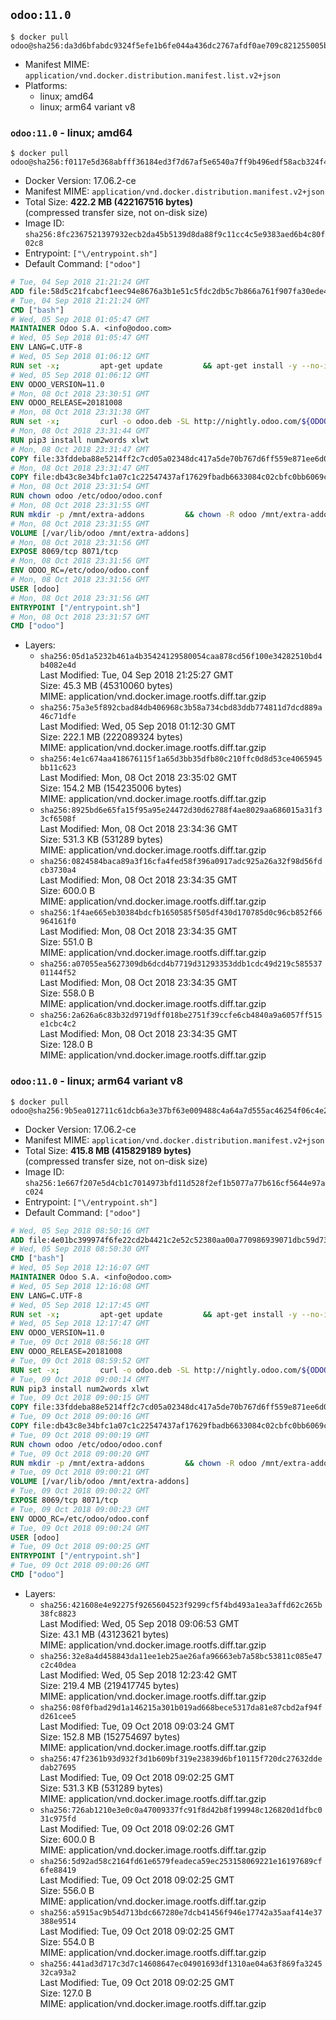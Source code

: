 ## `odoo:11.0`

```console
$ docker pull odoo@sha256:da3d6bfabdc9324f5efe1b6fe044a436dc2767afdf0ae709c821255005bf8879
```

-	Manifest MIME: `application/vnd.docker.distribution.manifest.list.v2+json`
-	Platforms:
	-	linux; amd64
	-	linux; arm64 variant v8

### `odoo:11.0` - linux; amd64

```console
$ docker pull odoo@sha256:f0117e5d368abfff36184ed3f7d67af5e6540a7ff9b496edf58acb324f43ff97
```

-	Docker Version: 17.06.2-ce
-	Manifest MIME: `application/vnd.docker.distribution.manifest.v2+json`
-	Total Size: **422.2 MB (422167516 bytes)**  
	(compressed transfer size, not on-disk size)
-	Image ID: `sha256:8fc2367521397932ecb2da45b5139d8da88f9c11cc4c5e9383aed6b4c80f02c8`
-	Entrypoint: `["\/entrypoint.sh"]`
-	Default Command: `["odoo"]`

```dockerfile
# Tue, 04 Sep 2018 21:21:24 GMT
ADD file:58d5c21fcabcf1eec94e8676a3b1e51c5fdc2db5c7b866a761f907fa30ede4d8 in / 
# Tue, 04 Sep 2018 21:21:24 GMT
CMD ["bash"]
# Wed, 05 Sep 2018 01:05:47 GMT
MAINTAINER Odoo S.A. <info@odoo.com>
# Wed, 05 Sep 2018 01:05:47 GMT
ENV LANG=C.UTF-8
# Wed, 05 Sep 2018 01:06:12 GMT
RUN set -x;         apt-get update         && apt-get install -y --no-install-recommends             ca-certificates             curl             node-less             python3-pip             python3-setuptools             python3-renderpm             libssl1.0-dev             xz-utils             python3-watchdog         && curl -o wkhtmltox.tar.xz -SL https://github.com/wkhtmltopdf/wkhtmltopdf/releases/download/0.12.4/wkhtmltox-0.12.4_linux-generic-amd64.tar.xz         && echo '3f923f425d345940089e44c1466f6408b9619562 wkhtmltox.tar.xz' | sha1sum -c -         && tar xvf wkhtmltox.tar.xz         && cp wkhtmltox/lib/* /usr/local/lib/         && cp wkhtmltox/bin/* /usr/local/bin/         && cp -r wkhtmltox/share/man/man1 /usr/local/share/man/
# Wed, 05 Sep 2018 01:06:12 GMT
ENV ODOO_VERSION=11.0
# Mon, 08 Oct 2018 23:30:51 GMT
ENV ODOO_RELEASE=20181008
# Mon, 08 Oct 2018 23:31:38 GMT
RUN set -x;         curl -o odoo.deb -SL http://nightly.odoo.com/${ODOO_VERSION}/nightly/deb/odoo_${ODOO_VERSION}.${ODOO_RELEASE}_all.deb         && echo '28804ea596ea88eeb1cec5c6089436af0bd67d57 odoo.deb' | sha1sum -c -         && dpkg --force-depends -i odoo.deb         && apt-get update         && apt-get -y install -f --no-install-recommends         && rm -rf /var/lib/apt/lists/* odoo.deb
# Mon, 08 Oct 2018 23:31:44 GMT
RUN pip3 install num2words xlwt
# Mon, 08 Oct 2018 23:31:47 GMT
COPY file:33fddeba88e5214ff2c7cd05a02348dc417a5de70b767d6ff559e871ee6d046a in / 
# Mon, 08 Oct 2018 23:31:47 GMT
COPY file:db43c8e34bfc1a07c1c22547437af17629fbadb6633084c02cbfc0bb6069c9fd in /etc/odoo/ 
# Mon, 08 Oct 2018 23:31:54 GMT
RUN chown odoo /etc/odoo/odoo.conf
# Mon, 08 Oct 2018 23:31:55 GMT
RUN mkdir -p /mnt/extra-addons         && chown -R odoo /mnt/extra-addons
# Mon, 08 Oct 2018 23:31:55 GMT
VOLUME [/var/lib/odoo /mnt/extra-addons]
# Mon, 08 Oct 2018 23:31:56 GMT
EXPOSE 8069/tcp 8071/tcp
# Mon, 08 Oct 2018 23:31:56 GMT
ENV ODOO_RC=/etc/odoo/odoo.conf
# Mon, 08 Oct 2018 23:31:56 GMT
USER [odoo]
# Mon, 08 Oct 2018 23:31:56 GMT
ENTRYPOINT ["/entrypoint.sh"]
# Mon, 08 Oct 2018 23:31:57 GMT
CMD ["odoo"]
```

-	Layers:
	-	`sha256:05d1a5232b461a4b35424129580054caa878cd56f100e34282510bd4b4082e4d`  
		Last Modified: Tue, 04 Sep 2018 21:25:27 GMT  
		Size: 45.3 MB (45310060 bytes)  
		MIME: application/vnd.docker.image.rootfs.diff.tar.gzip
	-	`sha256:75a3e5f892cbad84db406968c3b58a734cbd83ddb774811d7dcd889a46c71dfe`  
		Last Modified: Wed, 05 Sep 2018 01:12:30 GMT  
		Size: 222.1 MB (222089324 bytes)  
		MIME: application/vnd.docker.image.rootfs.diff.tar.gzip
	-	`sha256:4e1c674aa418676115f1a65d3bb35dfb80c210ffc0d8d53ce4065945bb11c623`  
		Last Modified: Mon, 08 Oct 2018 23:35:02 GMT  
		Size: 154.2 MB (154235006 bytes)  
		MIME: application/vnd.docker.image.rootfs.diff.tar.gzip
	-	`sha256:8925bd6e65fa15f95a95e24472d30d62788f4ae8029aa686015a31f33cf6508f`  
		Last Modified: Mon, 08 Oct 2018 23:34:36 GMT  
		Size: 531.3 KB (531289 bytes)  
		MIME: application/vnd.docker.image.rootfs.diff.tar.gzip
	-	`sha256:0824584baca89a3f16cfa4fed58f396a0917adc925a26a32f98d56fdcb3730a4`  
		Last Modified: Mon, 08 Oct 2018 23:34:35 GMT  
		Size: 600.0 B  
		MIME: application/vnd.docker.image.rootfs.diff.tar.gzip
	-	`sha256:1f4ae665eb30384bdcfb1650585f505df430d170785d0c96cb852f66964161f0`  
		Last Modified: Mon, 08 Oct 2018 23:34:35 GMT  
		Size: 551.0 B  
		MIME: application/vnd.docker.image.rootfs.diff.tar.gzip
	-	`sha256:a07055ea5627309db6dcd4b7719d31293353ddb1cdc49d219c58553701144f52`  
		Last Modified: Mon, 08 Oct 2018 23:34:35 GMT  
		Size: 558.0 B  
		MIME: application/vnd.docker.image.rootfs.diff.tar.gzip
	-	`sha256:2a626a6c83b32d9719dff018be2751f39ccfe6cb4840a9a6057ff515e1cbc4c2`  
		Last Modified: Mon, 08 Oct 2018 23:34:35 GMT  
		Size: 128.0 B  
		MIME: application/vnd.docker.image.rootfs.diff.tar.gzip

### `odoo:11.0` - linux; arm64 variant v8

```console
$ docker pull odoo@sha256:9b5ea012711c61dcb6a3e37bf63e009488c4a64a7d555ac46254f06c4e2f627d
```

-	Docker Version: 17.06.2-ce
-	Manifest MIME: `application/vnd.docker.distribution.manifest.v2+json`
-	Total Size: **415.8 MB (415829189 bytes)**  
	(compressed transfer size, not on-disk size)
-	Image ID: `sha256:1e667f207e5d4cb1c7014973bfd11d528f2ef1b5077a77b616cf5644e97ac024`
-	Entrypoint: `["\/entrypoint.sh"]`
-	Default Command: `["odoo"]`

```dockerfile
# Wed, 05 Sep 2018 08:50:16 GMT
ADD file:4e01bc399974f6fe22cd2b4421c2e52c52380aa00a770986939071dbc59d734e in / 
# Wed, 05 Sep 2018 08:50:30 GMT
CMD ["bash"]
# Wed, 05 Sep 2018 12:16:07 GMT
MAINTAINER Odoo S.A. <info@odoo.com>
# Wed, 05 Sep 2018 12:16:08 GMT
ENV LANG=C.UTF-8
# Wed, 05 Sep 2018 12:17:45 GMT
RUN set -x;         apt-get update         && apt-get install -y --no-install-recommends             ca-certificates             curl             node-less             python3-pip             python3-setuptools             python3-renderpm             libssl1.0-dev             xz-utils             python3-watchdog         && curl -o wkhtmltox.tar.xz -SL https://github.com/wkhtmltopdf/wkhtmltopdf/releases/download/0.12.4/wkhtmltox-0.12.4_linux-generic-amd64.tar.xz         && echo '3f923f425d345940089e44c1466f6408b9619562 wkhtmltox.tar.xz' | sha1sum -c -         && tar xvf wkhtmltox.tar.xz         && cp wkhtmltox/lib/* /usr/local/lib/         && cp wkhtmltox/bin/* /usr/local/bin/         && cp -r wkhtmltox/share/man/man1 /usr/local/share/man/
# Wed, 05 Sep 2018 12:17:47 GMT
ENV ODOO_VERSION=11.0
# Tue, 09 Oct 2018 08:56:18 GMT
ENV ODOO_RELEASE=20181008
# Tue, 09 Oct 2018 08:59:52 GMT
RUN set -x;         curl -o odoo.deb -SL http://nightly.odoo.com/${ODOO_VERSION}/nightly/deb/odoo_${ODOO_VERSION}.${ODOO_RELEASE}_all.deb         && echo '28804ea596ea88eeb1cec5c6089436af0bd67d57 odoo.deb' | sha1sum -c -         && dpkg --force-depends -i odoo.deb         && apt-get update         && apt-get -y install -f --no-install-recommends         && rm -rf /var/lib/apt/lists/* odoo.deb
# Tue, 09 Oct 2018 09:00:14 GMT
RUN pip3 install num2words xlwt
# Tue, 09 Oct 2018 09:00:15 GMT
COPY file:33fddeba88e5214ff2c7cd05a02348dc417a5de70b767d6ff559e871ee6d046a in / 
# Tue, 09 Oct 2018 09:00:16 GMT
COPY file:db43c8e34bfc1a07c1c22547437af17629fbadb6633084c02cbfc0bb6069c9fd in /etc/odoo/ 
# Tue, 09 Oct 2018 09:00:19 GMT
RUN chown odoo /etc/odoo/odoo.conf
# Tue, 09 Oct 2018 09:00:20 GMT
RUN mkdir -p /mnt/extra-addons         && chown -R odoo /mnt/extra-addons
# Tue, 09 Oct 2018 09:00:21 GMT
VOLUME [/var/lib/odoo /mnt/extra-addons]
# Tue, 09 Oct 2018 09:00:22 GMT
EXPOSE 8069/tcp 8071/tcp
# Tue, 09 Oct 2018 09:00:23 GMT
ENV ODOO_RC=/etc/odoo/odoo.conf
# Tue, 09 Oct 2018 09:00:24 GMT
USER [odoo]
# Tue, 09 Oct 2018 09:00:25 GMT
ENTRYPOINT ["/entrypoint.sh"]
# Tue, 09 Oct 2018 09:00:26 GMT
CMD ["odoo"]
```

-	Layers:
	-	`sha256:421608e4e92275f9265604523f9299cf5f4bd493a1ea3affd62c265b38fc8823`  
		Last Modified: Wed, 05 Sep 2018 09:06:53 GMT  
		Size: 43.1 MB (43123621 bytes)  
		MIME: application/vnd.docker.image.rootfs.diff.tar.gzip
	-	`sha256:32e8a4d458843da11ee1eb25ae26afa96663eb7a58bc53811c085e47c2c40dea`  
		Last Modified: Wed, 05 Sep 2018 12:23:42 GMT  
		Size: 219.4 MB (219417745 bytes)  
		MIME: application/vnd.docker.image.rootfs.diff.tar.gzip
	-	`sha256:08f0fbad29d1a146215a301b019ad668bece5317da81e87cbd2af94fd261cee5`  
		Last Modified: Tue, 09 Oct 2018 09:03:24 GMT  
		Size: 152.8 MB (152754697 bytes)  
		MIME: application/vnd.docker.image.rootfs.diff.tar.gzip
	-	`sha256:47f2361b93d932f3d1b609bf319e23839d6bf10115f720dc27632ddedab27695`  
		Last Modified: Tue, 09 Oct 2018 09:02:25 GMT  
		Size: 531.3 KB (531289 bytes)  
		MIME: application/vnd.docker.image.rootfs.diff.tar.gzip
	-	`sha256:726ab1210e3e0c0a47009337fc91f8d42b8f199948c126820d1dfbc031c975fd`  
		Last Modified: Tue, 09 Oct 2018 09:02:26 GMT  
		Size: 600.0 B  
		MIME: application/vnd.docker.image.rootfs.diff.tar.gzip
	-	`sha256:5d92ad58c2164fd61e6579feadeca59ec253158069221e16197689cf6fe88419`  
		Last Modified: Tue, 09 Oct 2018 09:02:25 GMT  
		Size: 556.0 B  
		MIME: application/vnd.docker.image.rootfs.diff.tar.gzip
	-	`sha256:a5915ac9b54d713bdc667280e7dcb41456f946e17742a35aaf414e37388e9514`  
		Last Modified: Tue, 09 Oct 2018 09:02:25 GMT  
		Size: 554.0 B  
		MIME: application/vnd.docker.image.rootfs.diff.tar.gzip
	-	`sha256:441ad3d717c3d7c14608647ec04901693df1310ae04a63f869fa324532ca93a2`  
		Last Modified: Tue, 09 Oct 2018 09:02:25 GMT  
		Size: 127.0 B  
		MIME: application/vnd.docker.image.rootfs.diff.tar.gzip

